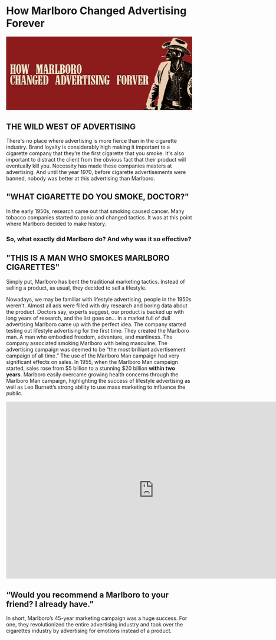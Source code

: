 # How Marlboro Changed Advertising Forever

![Image](/docs/assets/banner.png)


## THE WILD WEST OF ADVERTISING

There's no place where advertising is more fierce than in the cigarette industry. Brand loyalty is considerably high making it important to a cigarette company that they’re the first cigarette that you smoke.
It's also important to distract the client from the obvious fact that their product will eventually kill you. Necessity has made these companies masters at advertising. And until the year 1970, before cigarette advertisements were banned, nobody was better at this advertising than Marlboro.

## "WHAT CIGARETTE DO YOU SMOKE, DOCTOR?"
In the early 1950s, research came out that smoking caused cancer. Many tobacco companies started to panic and changed tactics. It was at this point where Marlboro decided to make history.

### So, what exactly did Marlboro do? And why was it so effective?


## "THIS IS A MAN WHO SMOKES MARLBORO CIGARETTES"

Simply put, Marlboro has bent the traditional marketing tactics. Instead of selling a product, as usual, they decided to sell a lifestyle.

Nowadays, we may be familiar with lifestyle advertising, people in the 1950s weren't. Almost all ads were filled with dry research and boring data about the product. Doctors say, experts suggest, our product is backed up with long years of research, and the list goes on...
 In a market full of dull advertising Marlboro came up with the perfect idea. The company started testing out lifestyle advertising for the first time.
 They created the Marlboro man. A man who embodied freedom, adventure, and manliness. The company associated smoking Marlboro with being masculine. 
 The advertising campaign was deemed to be “the most brilliant advertisement campaign of all time.” 
 The use of the Marlboro Man campaign had very significant effects on sales. In 1955, when the Marlboro Man campaign started, sales rose from $5 billion to a stunning $20 billion **within two years.** Marlboro easily overcame growing health concerns through the Marlboro Man campaign, highlighting the success of lifestyle advertising as well as Leo Burnett‘s strong ability to use mass marketing to influence the public.

<div style="text-align: center;"><iframe width="800" height="480" src="https://www.youtube-nocookie.com/embed/wibHcZ4FNbU?controls=0&showinfo=0" title="YouTube video player" frameborder="0" allow="accelerometer; autoplay; clipboard-write; encrypted-media; gyroscope; picture-in-picture" frameborder="0" allowfullscreen="0"></iframe></div>

## “Would you recommend a Marlboro to your friend? I already have.”

 In short, Marlboro’s 45-year marketing campaign was a huge success. For one, they revolutionized the entire advertising industry and took over the cigarettes industry by advertising for emotions instead of a product.

